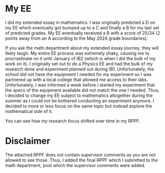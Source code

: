 # My EE
I did my extended essay in mathematics. I was originally predicted a D on my EE which eventually got bumped up to a C and finally a B for my last set of predicted grades. My EE eventually received a B with a score of 25/34 (2 points away from an A according to the May 2024 grade boundaries).

If you ask the math department about my extended essay journey, they will likely laugh. My entire EE process was extremely shaky, causing me to procrastinate on it until January of IB2 (which is when I did the bulk of my work on it). I originally set out to do a Physics EE and had the bulk of my research done and experiment planned out during IB1. Unfortunately, the school did not have the equipment I needed for my experiment so I was partnered up with a local college that allowed me access to their labs. Unfortunately, I was informed a week before I started my experiment that the specs of the equipment available did not match the one I needed. Thus, I decided to change my EE subject to mathematics altogether during the summer as I could not be bothered conducting an experiment anymore. I decided to more or less focus on the same topic but instead explore the mathematical side of it.

You can see how my research focus shifted over time in my RPPF.

# Disclaimer
The attached RPPF does not contain supervisor comments as you are not allowed to see those. Thus, I added the final RPPF which I submitted to the math department, post which the supervisor comments were added.
